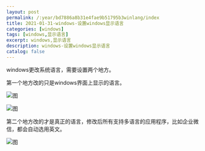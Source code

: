 ```yaml
---
layout: post
permalink: /:year/bd7886a8b31e4fae9b51795b3winlang/index
title: 2021-01-31-windows-设置windows显示语言
categories: [windows]
tags: [windows,显示语言]
excerpt: windows,显示语言
description: windows-设置windows显示语言
catalog: false
---
```


windows更改系统语言，需要设置两个地方。




第一个地方改的只是windows界面上显示的语言。


![图](https://gitee.com/linxingyang/at-2020-10-02-image/raw/master/image/W-windows/image/2021-01-31/01.png)

![图](https://gitee.com/linxingyang/at-2020-10-02-image/raw/master/image/W-windows/image/2021-01-31/02.png)


第二个地方改的才是真正的语言，修改后所有支持多语言的应用程序，比如企业微信，都会自动选用英文。

![图](https://gitee.com/linxingyang/at-2020-10-02-image/raw/master/image/W-windows/image/2021-01-31/03.png)




